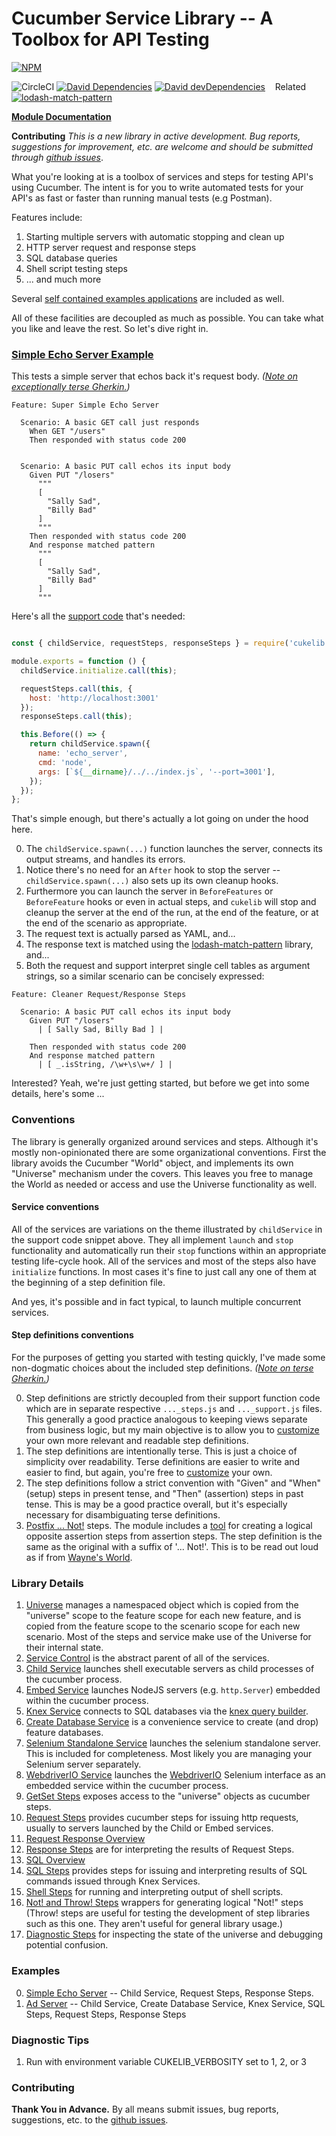 #  Cucumber Service Library -- A Toolbox for API Testing
[![NPM](https://nodei.co/npm/cukelib.png?downloads=true)](https://www.npmjs.com/package/cukelib)

![CircleCI](https://circleci.com/gh/Originate/cukelib.svg?style=shield&circle-token=:circle-token)
[![David Dependencies](https://david-dm.org/Originate/cukelib.svg)](https://david-dm.org/Originate/cukelib)
[![David devDependencies](https://david-dm.org/Originate/cukelib/dev-status.svg)](https://david-dm.org/Originate/cukelib#info=devDependencies)
&nbsp;&nbsp;&nbsp;Related [![lodash-match-pattern](https://img.shields.io/npm/v/lodash-match-pattern.svg?label=lodash-match-pattern)](https://www.npmjs.com/package/lodash-match-pattern)

**[Module Documentation](https://cdn.rawgit.com/Originate/cukelib/doctag201702201824/doc/jsdoc/index.html)**

**Contributing** *This is a new library in active development. Bug reports, suggestions for improvement, etc. are welcome and should be submitted through [github issues](https://github.com/Originate/cukelib/issues)*.

What you're looking at is a toolbox of services and steps for testing API's using Cucumber. The intent is for you to write automated tests for your API's as fast or faster than running manual tests (e.g Postman).

Features include:

1. Starting multiple servers with automatic stopping and clean up
2. HTTP server request and response steps
3. SQL database queries
4. Shell script testing steps
6. ... and much more

Several [self contained examples applications](examples) are included as well.

All of these facilities are decoupled as much as possible. You can take what you like and leave the rest. So let's dive right in.

### [Simple Echo Server Example](examples/echo_server)

This tests a simple server that echos back it's request body. *([Note on exceptionally terse Gherkin.](customization.md#note-on-exceptionally-terse-gherkin))*

```gherkin
Feature: Super Simple Echo Server

  Scenario: A basic GET call just responds
    When GET "/users"
    Then responded with status code 200


  Scenario: A basic PUT call echos its input body
    Given PUT "/losers"
      """
      [
        "Sally Sad",
        "Billy Bad"
      ]
      """
    Then responded with status code 200
    And response matched pattern
      """
      [
        "Sally Sad",
        "Billy Bad"
      ]
      """
```

Here's all the [support code](examples/echo_server/features/support/index.js) that's needed:

```JavaScript

const { childService, requestSteps, responseSteps } = require('cukelib');

module.exports = function () {
  childService.initialize.call(this);

  requestSteps.call(this, {
    host: 'http://localhost:3001'
  });
  responseSteps.call(this);

  this.Before(() => {
    return childService.spawn({
      name: 'echo_server',
      cmd: 'node',
      args: [`${__dirname}/../../index.js`, '--port=3001'],
    });
  });
};

```

That's simple enough, but there's actually a lot going on under the hood here.

0. The `childService.spawn(...)` function launches the server, connects its output streams, and handles its errors.
0. Notice there's no need for an `After` hook to stop the server -- `childService.spawn(...)` also sets up its own cleanup hooks.
0. Furthermore you can launch the server in `BeforeFeatures` or `BeforeFeature` hooks or even in actual steps, and `cukelib` will stop and cleanup the server at the end of the run, at the end of the feature, or at the end of the scenario as appropriate.
0. The request text is actually parsed as YAML, and...
0. The response text is matched using the [lodash-match-pattern](https://github.com/Originate/lodash-match-pattern/blob/master/README.md) library, and...
0. Both the request and support interpret single cell tables as argument strings, so a similar scenario can be concisely expressed:

```gherkin
Feature: Cleaner Request/Response Steps

  Scenario: A basic PUT call echos its input body
    Given PUT "/losers"
      | [ Sally Sad, Billy Bad ] |

    Then responded with status code 200
    And response matched pattern
      | [ _.isString, /\w+\s\w+/ ] |
```

Interested? Yeah, we're just getting started, but before we get into some details, here's some ...

### Conventions

The library is generally organized around services and steps. Although it's mostly non-opinionated there are some organizational conventions. First the library avoids the Cucumber "World" object, and implements its own "Universe" mechanism under the covers. This leaves you free to manage the World as needed or access and use the Universe functionality as well.

#### Service conventions

All of the services are variations on the theme illustrated by `childService` in the support code snippet above. They all implement `launch` and `stop` functionality and automatically run their `stop` functions within an appropriate testing life-cycle hook. All of the services and most of the steps also have `initialize` functions. In most cases it's fine to just call any one of them at the beginning of a step definition file.

And yes, it's possible and in fact typical, to launch multiple concurrent services.

#### Step definitions conventions

For the purposes of getting you started with testing quickly, I've made some non-dogmatic choices about the included step definitions. *([Note on terse Gherkin.](customization.md#note-on-exceptionally-terse-gherkin))*

0. Step definitions are strictly decoupled from their support function code which are in separate respective `..._steps.js` and `..._support.js` files. This generally a good practice analogous to keeping views separate from business logic, but my main objective is to allow you to [customize](customization.md) your own more relevant and readable step definitions.
0. The step definitions are intentionally terse. This is just a choice of simplicity over readability. Terse definitions are easier to write and easier to find, but again, you're free to [customize](customization.md) your own.
0. The step definitions follow a strict convention with "Given" and "When" (setup) steps in present tense, and "Then" (assertion) steps in past tense. This is may be a good practice overall, but it's especially necessary for disambiguating terse definitions.
0. [Postfix ... Not!](https://en.wikipedia.org/wiki/..._Not!) steps. The module includes a [tool](src/step_mods) for creating a logical opposite assertion steps from assertion steps. The step definition is the same as the original with a suffix of '... Not!'. This is to be read out loud as if from [Wayne's World](https://youtu.be/BustEdWyqzk?t=2m34s).


### Library Details

1. [Universe](src/universe/README.md) manages a namespaced object which is copied from the "universe" scope to the feature scope for each new feature, and is copied from the feature scope to the scenario scope for each new scenario. Most of the steps and service make use of the Universe for their internal state.
2. [Service Control](src/service_control) is the abstract parent of all of the services.
3. [Child Service](src/child_service) launches shell executable servers as child processes of the cucumber process.
4. [Embed Service](src/embed_service) launches NodeJS servers (e.g. `http.Server`) embedded within the cucumber process.
5. [Knex Service](src/knex_service) connects to SQL databases via the [knex query builder](http://knexjs.org/).
5. [Create Database Service](src/create_database_service) is a convenience service to create (and drop) feature databases.
6. [Selenium Standalone Service](src/selenium_standalone_service) launches the selenium standalone server. This is included for completeness. Most likely you are managing your Selenium server separately.
7. [WebdriverIO Service](src/webdriverio_service) launches the [WebdriverIO](http://webdriver.io/guide.html) Selenium interface as an embedded service within the cucumber process.
8. [GetSet Steps](src/getset_steps.js) exposes access to the "universe" objects as cucumber steps.
9. [Request Steps](src/request_steps.js) provides cucumber steps for issuing http requests, usually to servers launched by the Child or Embed services.
9. [Request Response Overview](src/REQUEST_RESPONSE.md)
10. [Response Steps](src/response_steps.js) are for interpreting the results of Request Steps.
10. [SQL Overview](src/SQL.md)
11. [SQL Steps](src/sql_steps.js) provides steps for issuing and interpreting results of SQL commands issued through Knex Services.
12. [Shell Steps](src/shell_steps.js) for running and interpreting output of shell scripts.
12. [Not! and Throw! Steps](src/step_mods) wrappers for generating logical "Not!" steps (Throw! steps are useful for testing the development of step libraries such as this one. They aren't useful for general library usage.)
13. [Diagnostic Steps](src/diagnostic_steps.js) for inspecting the state of the universe and debugging potential confusion.

### Examples

0. [Simple Echo Server](examples/echo_server) -- Child Service, Request Steps, Response Steps.
0. [Ad Server](examples/ad_server) -- Child Service, Create Database Service, Knex Service, SQL Steps, Request Steps, Response Steps

### Diagnostic Tips

1. Run with environment variable CUKELIB_VERBOSITY set to 1, 2, or 3

### Contributing

**Thank You in Advance.**  By all means submit issues, bug reports, suggestions, etc. to the [github issues](https://github.com/Originate/cukelib/issues).
